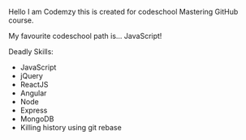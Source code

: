 Hello I am Codemzy this is created for codeschool Mastering GitHub course.

My favourite codeschool path is... JavaScript!

Deadly Skills:

* JavaScript
* jQuery
* ReactJS
* Angular
* Node
* Express
* MongoDB
* Killing history using git rebase